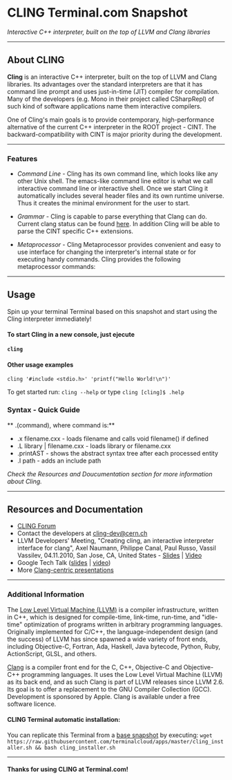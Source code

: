 # **CLING** Terminal.com Snapshot
*Interactive C++ interpreter, built on the top of LLVM and Clang libraries*

---

## About CLING
**Cling** is an interactive C++ interpreter, built on the top of LLVM and Clang libraries. Its advantages over the standard interpreters are that it has command line prompt and uses just-in-time (JIT) compiler for compilation. Many of the developers (e.g. Mono in their project called CSharpRepl) of such kind of software applications name them interactive compilers.



One of Cling's main goals is to provide contemporary, high-performance alternative of the current C++ interpreter in the ROOT project - CINT. The backward-compatibility with CINT is major priority during the development.

---

### Features
- *Command Line* - Cling has its own command line, which looks like any other Unix shell. The emacs-like command line editor is what we call interactive command line or interactive shell. Once we start Cling it automatically includes several header files and its own runtime universe. Thus it creates the minimal environment for the user to start.

- *Grammar* - Cling is capable to parse everything that Clang can do. Current clang status can be found [here](http://clang.llvm.org/cxx_status.html). In addition Cling will be able to parse the CINT specific C++ extensions.

- *Metaprocessor* - Cling Metaprocessor provides convenient and easy to use interface for changing the interpreter's internal state or for executing handy commands. Cling provides the following metaprocessor commands:


---

## Usage
Spin up your terminal Terminal based on this snapshot and start using the Cling interpreter immediately!


#### To start Cling in a new console, just ejecute
**`cling`**

#### Other usage examples

`cling '#include <stdio.h>' 'printf("Hello World!\n")'`

To get started run: `cling --help` or type `cling [cling]$ .help`


### Syntax - Quick Guide

** .(command), where command is:**

- .x filename.cxx - loads filename and calls void filename() if defined
- .L library | filename.cxx - loads library or filename.cxx
- .printAST - shows the abstract syntax tree after each processed entity
- .I path - adds an include path

_Check the Resources and Doucumentation section for more information about Cling._

---

## Resources and Documentation
- [CLING Forum](http://root.cern.ch/phpBB3/viewforum.php?f=21)
- Contact the developers at cling-dev@cern.ch
- LLVM Developers' Meeting, "Creating cling, an interactive interpreter interface for clang", Axel Naumann, Philippe Canal, Paul Russo, Vassil Vassilev, 04.11.2010, San Jose, CA, United States - [Slides](http://llvm.org/devmtg/2010-11/Naumann-Cling.pdf) | [Video](http://llvm.org/devmtg/2010-11/videos/Naumann_Cling-desktop.mp4)
- Google Tech Talk ([slides](http://root.cern.ch/drupal/sites/default/files/AxelNaumann-cling-GoogleTech.pdf) | [video](http://www.youtube.com/watch?v=f9Xfh8pv3Fs))
- More [Clang-centric presentations](http://root.cern.ch/viewvc/trunk/interpreter/cling/www/docs/talks/)

---

### Additional Information

The [Low Level Virtual Machine (LLVM)](http://llvm.org/) is a compiler infrastructure, written in C++, which is designed for compile-time, link-time, run-time, and "idle-time" optimization of programs written in arbitrary programming languages. Originally implemented for C/C++, the language-independent design (and the success) of LLVM has since spawned a wide variety of front ends, including Objective-C, Fortran, Ada, Haskell, Java bytecode, Python, Ruby, ActionScript, GLSL, and others.


[Clang](http://clang.llvm.org/) is a compiler front end for the C, C++, Objective-C and Objective-C++ programming languages. It uses the Low Level Virtual Machine (LLVM) as its back end, and as such Clang is part of LLVM releases since LLVM 2.6. Its goal is to offer a replacement to the GNU Compiler Collection (GCC). Development is sponsored by Apple. Clang is available under a free software licence.


#### CLING Terminal automatic installation:
You can replicate this Terminal from a [base snapshot](https://www.terminal.com/tiny/FzpHiTXG1K) by executing:
`wget https://raw.githubusercontent.com/terminalcloud/apps/master/cling_installer.sh && bash cling_installer.sh`

---

#### Thanks for using CLING at Terminal.com!
